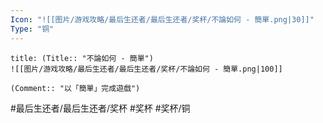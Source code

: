 ```yaml
---
Icon: "![[图片/游戏攻略/最后生还者/最后生还者/奖杯/不論如何 - 簡單.png|30]]"
Type: "铜"
---
```

```ad-common-bronze-trophy
title: (Title:: "不論如何 - 簡單")
![[图片/游戏攻略/最后生还者/最后生还者/奖杯/不論如何 - 簡單.png|100]]

(Comment:: "以「簡單」完成遊戲")
```

#最后生还者/最后生还者/奖杯 #奖杯 #奖杯/铜
